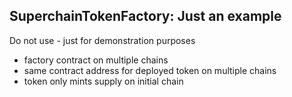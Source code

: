 ## SuperchainTokenFactory: Just an example

Do not use - just for demonstration purposes

- factory contract on multiple chains
- same contract address for deployed token on multiple chains
- token only mints supply on initial chain
